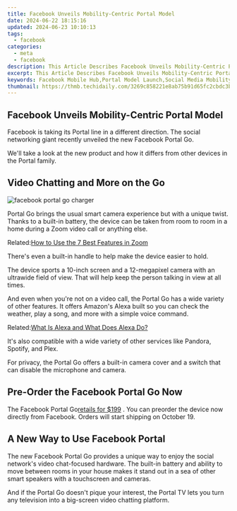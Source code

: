 ```yaml
---
title: Facebook Unveils Mobility-Centric Portal Model
date: 2024-06-22 18:15:16
updated: 2024-06-23 10:10:13
tags:
  - facebook
categories:
  - meta
  - facebook
description: This Article Describes Facebook Unveils Mobility-Centric Portal Model
excerpt: This Article Describes Facebook Unveils Mobility-Centric Portal Model
keywords: Facebook Mobile Hub,Portal Model Launch,Social Media Mobility,Next-Gen Portal Service,Unveiling Facebook Innovation,Digital Communication Platform,Interactive User Interface (IUI)
thumbnail: https://thmb.techidaily.com/3269c858221e8ab75b91d65fc2cbdc3bf0d972fb510d01ae54b3ad8d22470d02.jpg
---
```


## Facebook Unveils Mobility-Centric Portal Model

 Facebook is taking its Portal line in a different direction. The social networking giant recently unveiled the new Facebook Portal Go.

 We'll take a look at the new product and how it differs from other devices in the Portal family.

## Video Chatting and More on the Go

![facebook portal go charger](https://static1.makeuseofimages.com/wordpress/wp-content/uploads/2021/09/facebook-portal-go-charger-1.jpg)

 Portal Go brings the usual smart camera experience but with a unique twist. Thanks to a built-in battery, the device can be taken from room to room in a home during a Zoom video call or anything else.

 Related:[How to Use the 7 Best Features in Zoom](https://www.makeuseof.com/how-to-use-the-7-best-features-in-zoom/)

 There's even a built-in handle to help make the device easier to hold.

 The device sports a 10-inch screen and a 12-megapixel camera with an ultrawide field of view. That will help keep the person talking in view at all times.

 And even when you're not on a video call, the Portal Go has a wide variety of other features. It offers Amazon's Alexa built so you can check the weather, play a song, and more with a simple voice command.

 Related:[What Is Alexa and What Does Alexa Do?](https://www.makeuseof.com/what-does-alexa-do/)

 It's also compatible with a wide variety of other services like Pandora, Spotify, and Plex.

 For privacy, the Portal Go offers a built-in camera cover and a switch that can disable the microphone and camera.

## Pre-Order the Facebook Portal Go Now

 The Facebook Portal Go[retails for $199](https://portal.facebook.com/products/portal-go/) . You can preorder the device now directly from Facebook. Orders will start shipping on October 19.

## A New Way to Use Facebook Portal

 The new Facebook Portal Go provides a unique way to enjoy the social network's video chat-focused hardware. The built-in battery and ability to move between rooms in your house makes it stand out in a sea of other smart speakers with a touchscreen and cameras.

 And if the Portal Go doesn't pique your interest, the Portal TV lets you turn any television into a big-screen video chatting platform.


<ins class="adsbygoogle"
     style="display:block"
     data-ad-format="autorelaxed"
     data-ad-client="ca-pub-7571918770474297"
     data-ad-slot="1223367746"></ins>



<ins class="adsbygoogle"
     style="display:block"
     data-ad-client="ca-pub-7571918770474297"
     data-ad-slot="8358498916"
     data-ad-format="auto"
     data-full-width-responsive="true"></ins>

